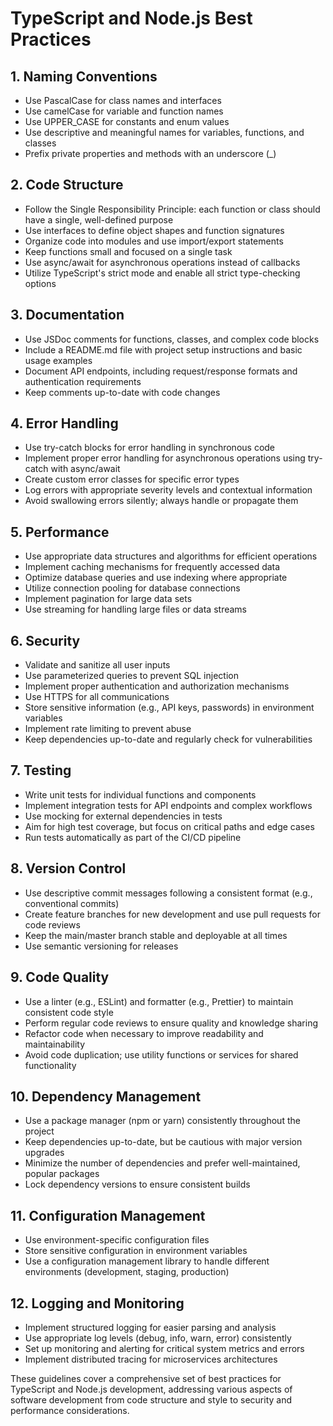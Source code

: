 # TypeScript and Node.js Best Practices

## 1. Naming Conventions
- Use PascalCase for class names and interfaces
- Use camelCase for variable and function names
- Use UPPER_CASE for constants and enum values
- Use descriptive and meaningful names for variables, functions, and classes
- Prefix private properties and methods with an underscore (_)

## 2. Code Structure
- Follow the Single Responsibility Principle: each function or class should have a single, well-defined purpose
- Use interfaces to define object shapes and function signatures
- Organize code into modules and use import/export statements
- Keep functions small and focused on a single task
- Use async/await for asynchronous operations instead of callbacks
- Utilize TypeScript's strict mode and enable all strict type-checking options

## 3. Documentation
- Use JSDoc comments for functions, classes, and complex code blocks
- Include a README.md file with project setup instructions and basic usage examples
- Document API endpoints, including request/response formats and authentication requirements
- Keep comments up-to-date with code changes

## 4. Error Handling
- Use try-catch blocks for error handling in synchronous code
- Implement proper error handling for asynchronous operations using try-catch with async/await
- Create custom error classes for specific error types
- Log errors with appropriate severity levels and contextual information
- Avoid swallowing errors silently; always handle or propagate them

## 5. Performance
- Use appropriate data structures and algorithms for efficient operations
- Implement caching mechanisms for frequently accessed data
- Optimize database queries and use indexing where appropriate
- Utilize connection pooling for database connections
- Implement pagination for large data sets
- Use streaming for handling large files or data streams

## 6. Security
- Validate and sanitize all user inputs
- Use parameterized queries to prevent SQL injection
- Implement proper authentication and authorization mechanisms
- Use HTTPS for all communications
- Store sensitive information (e.g., API keys, passwords) in environment variables
- Implement rate limiting to prevent abuse
- Keep dependencies up-to-date and regularly check for vulnerabilities

## 7. Testing
- Write unit tests for individual functions and components
- Implement integration tests for API endpoints and complex workflows
- Use mocking for external dependencies in tests
- Aim for high test coverage, but focus on critical paths and edge cases
- Run tests automatically as part of the CI/CD pipeline

## 8. Version Control
- Use descriptive commit messages following a consistent format (e.g., conventional commits)
- Create feature branches for new development and use pull requests for code reviews
- Keep the main/master branch stable and deployable at all times
- Use semantic versioning for releases

## 9. Code Quality
- Use a linter (e.g., ESLint) and formatter (e.g., Prettier) to maintain consistent code style
- Perform regular code reviews to ensure quality and knowledge sharing
- Refactor code when necessary to improve readability and maintainability
- Avoid code duplication; use utility functions or services for shared functionality

## 10. Dependency Management
- Use a package manager (npm or yarn) consistently throughout the project
- Keep dependencies up-to-date, but be cautious with major version upgrades
- Minimize the number of dependencies and prefer well-maintained, popular packages
- Lock dependency versions to ensure consistent builds

## 11. Configuration Management
- Use environment-specific configuration files
- Store sensitive configuration in environment variables
- Use a configuration management library to handle different environments (development, staging, production)

## 12. Logging and Monitoring
- Implement structured logging for easier parsing and analysis
- Use appropriate log levels (debug, info, warn, error) consistently
- Set up monitoring and alerting for critical system metrics and errors
- Implement distributed tracing for microservices architectures

These guidelines cover a comprehensive set of best practices for TypeScript and Node.js development, addressing various aspects of software development from code structure and style to security and performance considerations.
